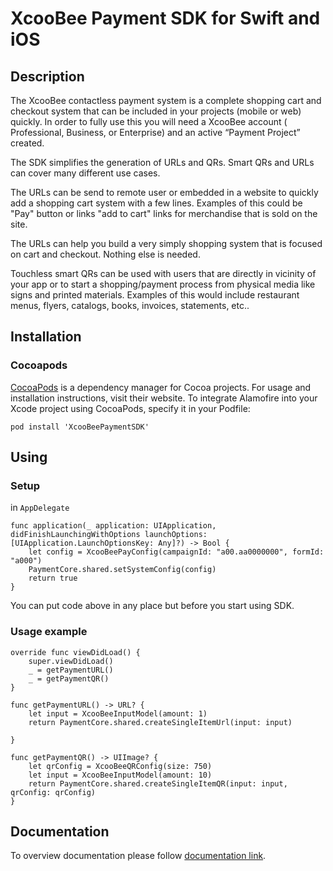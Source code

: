 # XcooBee Payment SDK for Swift and iOS

## Description

The XcooBee contactless payment system is a complete shopping cart and checkout system that can be included in your projects (mobile or web) quickly.
In order to fully use this you will need a XcooBee account ( Professional, Business, or  Enterprise) and an active “Payment Project” created.

The SDK simplifies the generation of URLs and QRs. 
Smart QRs and URLs can cover many different use cases.

The URLs can be send to remote user or embedded in a website to quickly add a shopping cart system with a few lines. 
Examples of this could be "Pay" button or links "add to cart" links for merchandise that is sold on the site. 

The URLs can help you build a very simply shopping system that is focused on cart and checkout. Nothing else is needed. 

Touchless smart QRs can be used with users that are directly in vicinity of your app or to start a shopping/payment process from physical media like signs and printed materials. Examples of this would include restaurant menus, flyers, catalogs, books, invoices, statements, etc..

## Installation

### Cocoapods
[CocoaPods](https://cocoapods.org/) is a dependency manager for Cocoa projects. For usage and installation instructions, visit their website. To integrate Alamofire into your Xcode project using CocoaPods, specify it in your Podfile:

`pod install 'XcooBeePaymentSDK'`

## Using

### Setup
in `AppDelegate`
```
func application(_ application: UIApplication, didFinishLaunchingWithOptions launchOptions: [UIApplication.LaunchOptionsKey: Any]?) -> Bool {
    let config = XcooBeePayConfig(campaignId: "a00.aa0000000", formId: "a000")
    PaymentCore.shared.setSystemConfig(config)
    return true
}
```
You can put code above in any place but before you start using SDK.

### Usage example 
```
override func viewDidLoad() {
    super.viewDidLoad()
    _ = getPaymentURL()
    _ = getPaymentQR()
}

func getPaymentURL() -> URL? {
    let input = XcooBeeInputModel(amount: 1)
    return PaymentCore.shared.createSingleItemUrl(input: input)
    
}

func getPaymentQR() -> UIImage? {
    let qrConfig = XcooBeeQRConfig(size: 750)
    let input = XcooBeeInputModel(amount: 10)
    return PaymentCore.shared.createSingleItemQR(input: input, qrConfig: qrConfig)
}
```

## Documentation

To overview documentation please follow [documentation link](./Documentation/Reference/README.md).
